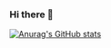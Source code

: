 ### Hi there 👋

[![Anurag's GitHub stats](https://github-readme-stats.vercel.app/api?username=Hassams)](https://github.com/anuraghazra/github-readme-stats)

<!--
**Hassams/Hassams** is a ✨ _special_ ✨ repository because its `README.md` (this file) appears on your GitHub profile.

Here are some ideas to get you started:

- 🔭 I’m currently working on ...
- 🌱 I’m currently learning ...
- 👯 I’m looking to collaborate on ...
- 🤔 I’m looking for help with ...
- 💬 Ask me about ...
- 📫 How to reach me: ...
- 😄 Pronouns: ...
- ⚡ Fun fact: ...
-->

